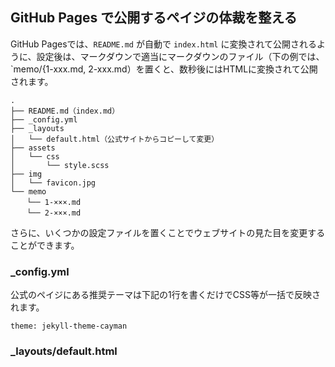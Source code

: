 ## GitHub Pages で公開するペイジの体裁を整える

GitHub Pagesでは、`README.md` が自動で `index.html` に変換されて公開されるように、設定後は、マークダウンで適当にマークダウンのファイル（下の例では、`memo/{1-xxx.md, 2-xxx.md）を置くと、数秒後にはHTMLに変換されて公開されます。

```
.
├── README.md（index.md）
├── _config.yml
├── _layouts
│   └── default.html（公式サイトからコピーして変更）
├── assets
│   └── css
│       └── style.scss
├── img
│   └── favicon.jpg
└── memo
　  └── 1-×××.md
　  └── 2-×××.md
```

さらに、いくつかの設定ファイルを置くことでウェブサイトの見た目を変更することができます。


### _config.yml

公式のペイジにある推奨テーマは下記の1行を書くだけでCSS等が一括で反映されます。
```
theme: jekyll-theme-cayman
```



### _layouts/default.html



